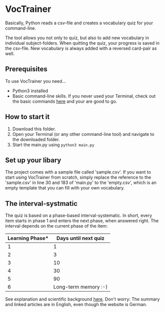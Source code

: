 # VocTrainer
Basically, Python reads a csv-file and creates a vocabulary quiz for your command-line. 

The tool allows you not only to quiz, but also to add new vocabulary in individual subject-folders. When quitting the quiz, your progress is saved in the csv-file. New vocabulary is always added with a reversed card-pair as well. 


## Prerequisites
To use VocTrainer you need... 
* Python3 installed
* Basic command-line skills. If you never used your Terminal, check out the basic commands [here](https://github.com/0nn0/terminal-mac-cheatsheet#core-commands) and your are good to go.

## How to start it
1. Download this folder.
2. Open your Terminal (or any other command-line tool) and navigate to the downloaded folder.
3. Start the main.py using `python3 main.py`

## Set up your libary
The project comes with a sample file called 'sample.csv'. If you want to start using VocTrainer from scratch, simply replace the reference to the 'sample.csv' in line 30 and 183 of 'main.py' to the 'empty.csv', which is an empty template that you can fill with your own vocabulary.

## The interval-systmatic
The quiz is based on a phase-based interval-systematic. In short, every item starts in phase 1 and enters the next phase, when answered right. The interval depends on the current phase of the item:

Learning Phase* | Days until next quiz
--- | ---
1 | 1
2 | 3
3 | 10
4 | 30
5 | 90
6 | Long-term memory :-)

See explanation and scientific background [here](https://www.phase-6.de/service/wissenschaftlicher_hintergrund.html). Don't worry: The summary and linked articles are in English, even though the website is German.
